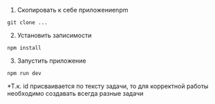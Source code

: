 1. Скопировать к себе приложениеnpm
```
git clone ...
```
2. Установить записимости
```
npm install
```
3. Запустить приложение
```
npm run dev
```

*Т.к. id присваивается по тексту задачи, то для корректной работы необходимо создавать всегда разные задачи


